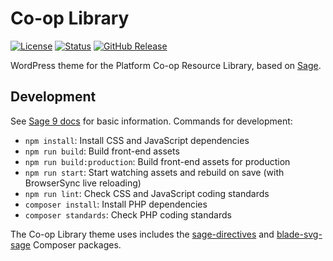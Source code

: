 # Co-op Library

[![License](https://badgen.net/badge/license/BSD-3-Clause/blue)](https://github.com/platform-coop-toolkit/coop-library/blob/master/LICENSE.md) [![Status](https://github.com/platform-coop-toolkit/coop-library/workflows/.github/workflows/main.yml/badge.svg)](https://github.com/platform-coop-toolkit/coop-library/actions) [![GitHub Release](https://badgen.net/github/release/platform-coop-toolkit/coop-library)](https://github.com/platform-coop-toolkit/coop-library/releases/latest)

WordPress theme for the Platform Co-op Resource Library, based on [Sage](https://roots.io/sage/).

## Development

See [Sage 9 docs](https://roots.io/sage/docs/) for basic information. Commands for development:

- `npm install`: Install CSS and JavaScript dependencies
- `npm run build`: Build front-end assets
- `npm run build:production`: Build front-end assets for production
- `npm run start`: Start watching assets and rebuild on save (with BrowserSync live reloading)
- `npm run lint`: Check CSS and JavaScript coding standards
- `composer install`: Install PHP dependencies
- `composer standards`: Check PHP coding standards

The Co-op Library theme uses includes the [sage-directives](https://github.com/Log1x/sage-directives) and [blade-svg-sage](https://github.com/Log1x/blade-svg-sage) Composer packages.

